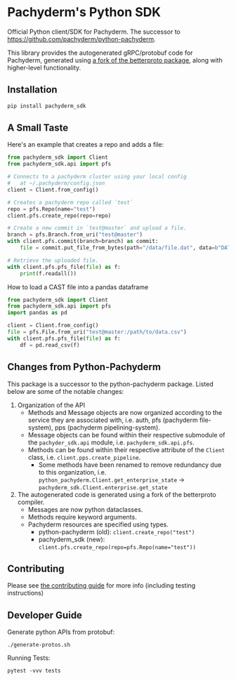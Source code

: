 # Pachyderm's Python SDK

Official Python client/SDK for Pachyderm.
The successor to https://github.com/pachyderm/python-pachyderm.

This library provides the autogenerated gRPC/protobuf code for Pachyderm,
  generated using [a fork of the betterproto package](https://github.com/pachyderm/python-betterproto),
  along with higher-level functionality.

## Installation
```bash
pip install pachyderm_sdk
```

## A Small Taste
Here's an example that creates a repo and adds a file:
```python
from pachyderm_sdk import Client
from pachyderm_sdk.api import pfs

# Connects to a pachyderm cluster using your local config
#   at ~/.pachyderm/config.json
client = Client.from_config()

# Creates a pachyderm repo called `test`
repo = pfs.Repo(name="test")
client.pfs.create_repo(repo=repo)

# Create a new commit in `test@master` and upload a file.
branch = pfs.Branch.from_uri("test@master")
with client.pfs.commit(branch=branch) as commit:
    file = commit.put_file_from_bytes(path="/data/file.dat", data=b"DATA")

# Retrieve the uploaded file.
with client.pfs.pfs_file(file) as f:
    print(f.readall())
```

How to load a CAST file into a pandas dataframe
```python
from pachyderm_sdk import Client
from pachyderm_sdk.api import pfs
import pandas as pd

client = Client.from_config()
file = pfs.File.from_uri("test@master:/path/to/data.csv")
with client.pfs.pfs_file(file) as f:
    df = pd.read_csv(f)
```

## Changes from Python-Pachyderm
This package is a successor to the python-pachyderm package.
Listed below are some of the notable changes:
1. Organization of the API
    * Methods and Message objects are now organized according to the 
      service they are associated with, i.e. auth, pfs (pachyderm file-system),
      pps (pachyderm pipelining-system).
    * Message objects can be found within their respective submodule of the
      `pachyder_sdk.api` module, i.e. `pachyderm_sdk.api.pfs`.
    * Methods can be found within their respective attribute of the `Client`
      class, i.e. `client.pps.create_pipeline`.
      * Some methods have been renamed to remove redundancy due to this organization, i.e.
        `python_pachyderm.Client.get_enterprise_state` -> `pachyderm_sdk.Client.enterprise.get_state`
2. The autogenerated code is generated using a fork of the betterproto compiler.
    * Messages are now python dataclasses.
    * Methods require keyword arguments.
    * Pachyderm resources are specified using types.
      - python-pachyderm (old): `client.create_repo("test")`
      - pachyderm_sdk (new): `client.pfs.create_repo(repo=pfs.Repo(name="test"))`

## Contributing
Please see [the contributing guide](./CONTRIBUTING.md) for more info (including testing instructions)


## Developer Guide

Generate python APIs from protobuf:
```
./generate-protos.sh
```

Running Tests:

```
pytest -vvv tests
```